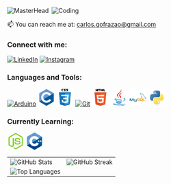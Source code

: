 
![MasterHead](https://github.com/GabrielFrazz/GabrielFrazz/assets/118780538/008dfc36-2cf9-4c14-8bc1-4df311ff0359)
<img align="right" alt="Coding" width="400" src="https://github.com/GabrielFrazz/GabrielFrazz/assets/118780538/bb0a2761-9ae1-4047-9ac3-57d61df7a29c">

📫 You can reach me at: [carlos.gofrazao@gmail.com](mailto:carlos.gofrazao@gmail.com)

### Connect with me:

[![LinkedIn](https://img.shields.io/badge/-LinkedIn-blue?style=for-the-badge&logo=linkedin)](https://linkedin.com/in/carlos-gabriel-de-oliveira-frazão-706a4625b)
[![Instagram](https://img.shields.io/badge/-Instagram-purple?style=for-the-badge&logo=instagram)](https://instagram.com/cgabriel_frazao)

### Languages and Tools:

<p align="left">
  <a href="https://www.arduino.cc/" target="_blank"><img src="https://cdn.worldvectorlogo.com/logos/arduino-1.svg" alt="Arduino" width="40" height="40"/></a>
  <a href="https://www.cprogramming.com/" target="_blank"><img src="https://raw.githubusercontent.com/devicons/devicon/master/icons/c/c-original.svg" alt="C" width="40" height="40"/></a>
  <a href="https://www.w3schools.com/css/" target="_blank"><img src="https://raw.githubusercontent.com/devicons/devicon/master/icons/css3/css3-original-wordmark.svg" alt="CSS3" width="40" height="40"/></a>
  <a href="https://git-scm.com/" target="_blank"><img src="https://www.vectorlogo.zone/logos/git-scm/git-scm-icon.svg" alt="Git" width="40" height="40"/></a>
  <a href="https://www.w3.org/html/" target="_blank"><img src="https://raw.githubusercontent.com/devicons/devicon/master/icons/html5/html5-original-wordmark.svg" alt="HTML5" width="40" height="40"/></a>
  <a href="https://www.java.com" target="_blank"><img src="https://raw.githubusercontent.com/devicons/devicon/master/icons/java/java-original.svg" alt="Java" width="40" height="40"/></a>
  <a href="https://www.mysql.com/" target="_blank"><img src="https://raw.githubusercontent.com/devicons/devicon/master/icons/mysql/mysql-original-wordmark.svg" alt="MySQL" width="40" height="40"/></a>
  <a href="https://www.python.org" target="_blank"><img src="https://raw.githubusercontent.com/devicons/devicon/master/icons/python/python-original.svg" alt="Python" width="40" height="40"/></a>
</p>

### Currently Learning:

<p align="left">
  <img src="https://raw.githubusercontent.com/devicons/devicon/master/icons/nodejs/nodejs-original.svg" alt="Node.js" width="40" height="40"/>
  <img src="https://raw.githubusercontent.com/devicons/devicon/master/icons/cplusplus/cplusplus-original.svg" alt="C++" width="40" height="40"/>
</p>


<table>
  <tr>
    <td><img src="https://github-readme-stats.vercel.app/api?username=gabrielfrazz&show_icons=true&locale=en" alt="GitHub Stats" /></td>
    <td><img src="https://github-readme-streak-stats.herokuapp.com/?user=gabrielfrazz" alt="GitHub Streak" /></td>
  </tr>
  <tr>
    <td><img src="https://github-readme-stats.vercel.app/api/top-langs/?username=gabrielfrazz&layout=compact" alt="Top Languages" /></td>
  </tr>
</table>




